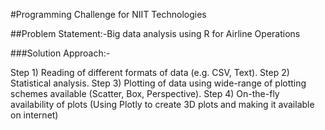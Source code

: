 
#Programming Challenge for NIIT Technologies

##Problem Statement:-Big data analysis using R for Airline Operations

###Solution Approach:-

Step 1) Reading of different formats of data (e.g. CSV, Text).
Step 2) Statistical analysis.
Step 3) Plotting of data using wide-range of plotting schemes available (Scatter, Box, Perspective).
Step 4) On-the-fly availability of plots (Using Plotly to create 3D plots and making it available on internet)
